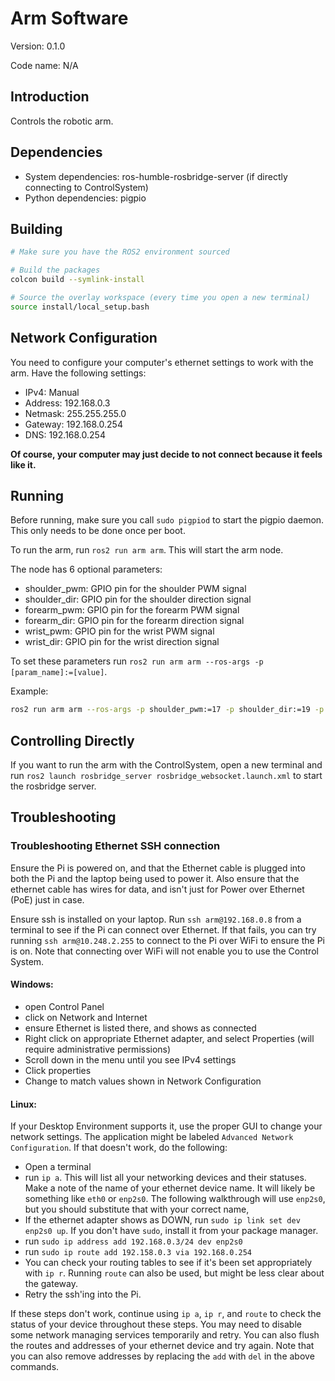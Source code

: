 # Arm Software

Version: 0.1.0

Code name: N/A

## Introduction

Controls the robotic arm.

## Dependencies

-   System dependencies: ros-humble-rosbridge-server (if directly connecting to ControlSystem)
-   Python dependencies: pigpio

## Building

```bash
# Make sure you have the ROS2 environment sourced

# Build the packages
colcon build --symlink-install

# Source the overlay workspace (every time you open a new terminal)
source install/local_setup.bash
```

## Network Configuration

You need to configure your computer's ethernet settings to work with the arm. Have the following settings:

-   IPv4: Manual
-   Address: 192.168.0.3
-   Netmask: 255.255.255.0
-   Gateway: 192.168.0.254
-   DNS: 192.168.0.254

**Of course, your computer may just decide to not connect because it feels like it.**

## Running

Before running, make sure you call `sudo pigpiod` to start the pigpio daemon. This only needs to be done once per boot.

To run the arm, run `ros2 run arm arm`. This will start the arm node.

The node has 6 optional parameters:

-   shoulder_pwm: GPIO pin for the shoulder PWM signal
-   shoulder_dir: GPIO pin for the shoulder direction signal
-   forearm_pwm: GPIO pin for the forearm PWM signal
-   forearm_dir: GPIO pin for the forearm direction signal
-   wrist_pwm: GPIO pin for the wrist PWM signal
-   wrist_dir: GPIO pin for the wrist direction signal

To set these parameters run `ros2 run arm arm --ros-args -p [param_name]:=[value]`.

Example:

```bash
ros2 run arm arm --ros-args -p shoulder_pwm:=17 -p shoulder_dir:=19 -p forearm_dir:=1
```

## Controlling Directly

If you want to run the arm with the ControlSystem, open a new terminal and run `ros2 launch rosbridge_server rosbridge_websocket.launch.xml` to start the rosbridge server.

## Troubleshooting

### Troubleshooting Ethernet SSH connection

Ensure the Pi is powered on, and that the Ethernet cable is plugged into both the Pi and the laptop being used to power it. Also ensure that the ethernet cable has wires for data, and isn't just for Power over Ethernet (PoE) just in case.

Ensure ssh is installed on your laptop. Run `ssh arm@192.168.0.8` from a terminal to see if the Pi can connect over Ethernet. If that fails, you can try running `ssh arm@10.248.2.255` to connect to the Pi over WiFi to ensure the Pi is on. Note that connecting over WiFi will not enable you to use the Control System.

#### Windows:

- open Control Panel
- click on Network and Internet
- ensure Ethernet is listed there, and shows as connected
- Right click on appropriate Ethernet adapter, and select Properties (will require administrative permissions)
- Scroll down in the menu until you see IPv4 settings
- Click properties
- Change to match values shown in Network Configuration


#### Linux:
If your Desktop Environment supports it, use the proper GUI to change your network settings. The application might be labeled `Advanced Network Configuration`. If that doesn't work, do the following:

- Open a terminal
- run `ip a`. This will list all your networking devices and their statuses. Make a note of the name of your ethernet device name. It will likely be something like `eth0` or `enp2s0`. The following walkthrough will use `enp2s0`, but you should substitute that with your correct name,
- If the ethernet adapter shows as DOWN, run `sudo ip link set dev enp2s0 up`. If you don't have `sudo`, install it from your package manager.
- run `sudo ip address add 192.168.0.3/24 dev enp2s0
`
- run `sudo ip route add 192.158.0.3 via 192.168.0.254`
- You can check your routing tables to see if it's been set appropriately with `ip r`. Running `route` can also be used, but might be less clear about the gateway.
- Retry the ssh'ing into the Pi.

If these steps don't work, continue using `ip a`, `ip r`, and `route` to check the status of your device throughout these steps. You may need to disable some network managing services temporarily and retry. You can also flush the routes and addresses of your ethernet device and try again. Note that you can also remove addresses by replacing the `add` with `del` in the above commands.
